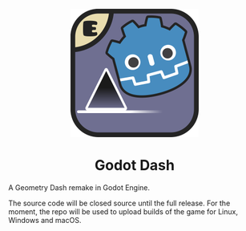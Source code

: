 <p align="center">
    <img src="new-icon.png" align="center" width="256"></img>
    <h1 align="center">Godot Dash</h1>
</p>

A Geometry Dash remake in Godot Engine.

The source code will be closed source until the full release. For the moment, the repo will be used to upload builds of the game for Linux, Windows and macOS.
